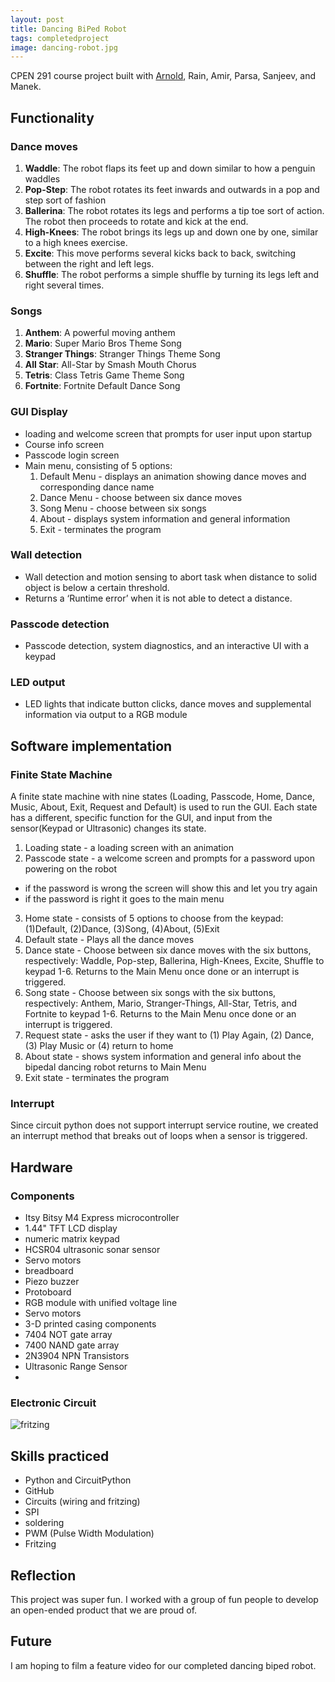 ```yaml
---
layout: post
title: Dancing BiPed Robot
tags: completedproject
image: dancing-robot.jpg
---
```


CPEN 291 course project built with [Arnold](https://arnoldying.github.io/project/dancing-biped-robot.html), Rain, Amir, Parsa, Sanjeev, and Manek. 


## Functionality
### Dance moves
1.	**Waddle**: The robot flaps its feet up and down similar to how a penguin waddles
2.	**Pop-Step**: The robot rotates its feet inwards and outwards in a pop and step sort of fashion
3.	**Ballerina**: The robot rotates its legs and performs a tip toe sort of action. The robot then proceeds to rotate and kick at the end.
4.	**High-Knees**: The robot brings its legs up and down one by one, similar to a high knees exercise.
5.	**Excite**: This move performs several kicks back to back, switching between the right and left legs.
6.	**Shuffle**: The robot performs a simple shuffle by turning its legs left and right several times.

### Songs
1.	**Anthem**: A powerful moving anthem
2.	**Mario**: Super Mario Bros Theme Song
3.	**Stranger Things**: Stranger Things Theme Song
4.	**All Star**: All-Star by Smash Mouth Chorus
5.	**Tetris**: Class Tetris Game Theme Song
6.	**Fortnite**: Fortnite Default Dance Song

### GUI Display
- loading and welcome screen that prompts for user input upon startup
- Course info screen
- Passcode login screen
- Main menu, consisting of 5 options:
  1. Default Menu - displays an animation showing dance moves and corresponding dance name
  2. Dance Menu - choose between six dance moves
  3. Song Menu - choose between six songs
  4. About - displays system information and general information
  5. Exit - terminates the program

### Wall detection
- Wall detection and motion sensing to abort task when distance to solid object is below a certain threshold. 
- Returns a ‘Runtime error’ when it is not able to detect a distance. 

### Passcode detection
- Passcode detection, system diagnostics, and an interactive UI with a keypad

### LED output
- LED lights that indicate button clicks, dance moves and supplemental information via output to a RGB module


## Software implementation 
### Finite State Machine
A finite state machine with nine states (Loading, Passcode, Home, Dance, Music, About, Exit, Request and Default) is used to run the GUI. Each state has a different, specific function for the GUI, and input from the sensor(Keypad or Ultrasonic) changes its state.
1. Loading state - a loading screen with an animation
2. Passcode state - a welcome screen and prompts for a password upon powering on the robot
-	if the password is wrong the screen will show this and let you try again
-	if the password is right it goes to the main menu
3. Home state - consists of 5 options to choose from the keypad:
    (1)Default, (2)Dance, (3)Song, (4)About, (5)Exit
4. Default state - Plays all the dance moves
5. Dance state - Choose between six dance moves with the six buttons, respectively: Waddle, Pop-step, Ballerina, High-Knees, Excite, Shuffle to keypad 1-6. Returns to the Main Menu once done or an interrupt is triggered.
6. Song state - Choose between six songs with the six buttons, respectively: Anthem, Mario, Stranger-Things, All-Star, Tetris, and Fortnite to keypad 1-6. Returns to the Main Menu once done or an interrupt is triggered.
7. Request state - asks the user if they want to (1) Play Again, (2) Dance, (3) Play Music or (4) return to home
8. About state - shows system information and general info about the bipedal dancing robot returns to Main Menu
9. Exit state -  terminates the program

### Interrupt
Since circuit python does not support interrupt service routine, we created an interrupt method that breaks out of loops when a sensor is triggered. 


## Hardware
### Components
- Itsy Bitsy M4 Express microcontroller
- 1.44" TFT LCD display
- numeric matrix keypad
- HCSR04 ultrasonic sonar sensor
- Servo motors
- breadboard
- Piezo buzzer
- Protoboard
- RGB module with unified voltage line
- Servo motors
- 3-D printed casing components
- 7404 NOT gate array
- 7400 NAND gate array
- 2N3904 NPN Transistors
- Ultrasonic Range Sensor
- 

### Electronic Circuit
![fritzing](https://github.com/stellaw1/stellaw1.github.io/blob/master/images/projects/dancing-robot-fritzing.jpg?raw=true)


## Skills practiced
- Python and CircuitPython
- GitHub
- Circuits (wiring and fritzing)
- SPI 
- soldering
- PWM (Pulse Width Modulation)
- Fritzing


## Reflection
This project was super fun. I worked with a group of fun people to develop an open-ended product that we are proud of. 


## Future 
I am hoping to film a feature video for our completed dancing biped robot. 

